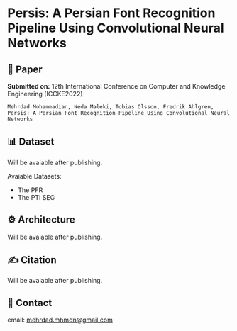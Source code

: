 # Persis: A Persian Font Recognition Pipeline Using Convolutional Neural Networks


## 📖 Paper
**Submitted on:** 12th International Conference on Computer and Knowledge Engineering (ICCKE2022)

```Mehrdad Mohammadian, Neda Maleki, Tobias Olsson, Fredrik Ahlgren, Persis: A Persian Font Recognition Pipeline Using Convolutional Neural Networks ```


## 📊 Dataset
Will be avaiable after publishing.

<!-- ![mehrdad mohammadina](assets/presis-some-samples.png) -->


Avaiable Datasets:
- The PFR
- The PTI SEG

## ⚙️ Architecture
Will be avaiable after publishing.

## ✍️ Citation
Will be avaiable after publishing.


## 📧 Contact
email:  mehrdad.mhmdn@gmail.com
